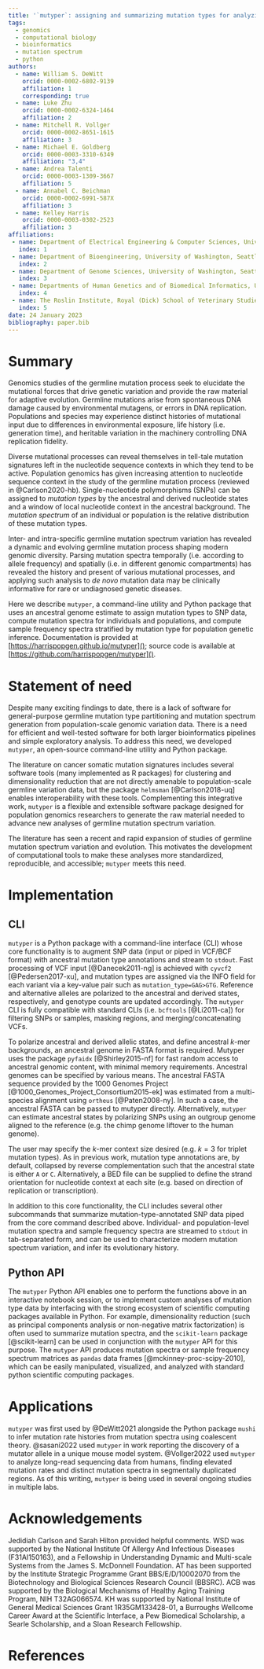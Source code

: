 ```yaml
---
title: '`mutyper`: assigning and summarizing mutation types for analyzing germline mutation spectra'
tags:
  - genomics
  - computational biology
  - bioinformatics
  - mutation spectrum
  - python
authors:
  - name: William S. DeWitt
    orcid: 0000-0002-6802-9139
    affiliation: 1
    corresponding: true
  - name: Luke Zhu
    orcid: 0000-0002-6324-1464
    affiliation: 2
  - name: Mitchell R. Vollger
    orcid: 0000-0002-8651-1615
    affiliation: 3
  - name: Michael E. Goldberg
    orcid: 0000-0003-3310-6349
    affiliation: "3,4"
  - name: Andrea Talenti
    orcid: 0000-0003-1309-3667
    affiliation: 5
  - name: Annabel C. Beichman
    orcid: 0000-0002-6991-587X
    affiliation: 3
  - name: Kelley Harris
    orcid: 0000-0003-0302-2523
    affiliation: 3
affiliations:
 - name: Department of Electrical Engineering & Computer Sciences, University of California, Berkeley, CA, USA
   index: 1
 - name: Department of Bioengineering, University of Washington, Seattle, WA, USA
   index: 2
 - name: Department of Genome Sciences, University of Washington, Seattle, WA, USA
   index: 3
 - name: Departments of Human Genetics and of Biomedical Informatics, University of Utah, Salt Lake City, UT, USA
   index: 4
 - name: The Roslin Institute, Royal (Dick) School of Veterinary Studies, University of Edinburgh, Easter Bush Campus, Midlothian, UK
   index: 5
date: 24 January 2023
bibliography: paper.bib
---
```


# Summary

Genomics studies of the germline mutation process seek to elucidate the mutational forces that drive genetic variation and provide the raw material for adaptive evolution.
Germline mutations arise from spontaneous DNA damage caused by environmental mutagens, or errors in DNA replication.
Populations and species may experience distinct histories of mutational input due to differences in environmental exposure, life history (i.e. generation time), and heritable variation in the machinery controlling DNA replication fidelity.

Diverse mutational processes can reveal themselves in tell-tale mutation signatures left in the nucleotide sequence contexts in which they tend to be active.
Population genomics has given increasing attention to nucleotide sequence context in the study of the germline mutation process (reviewed in @Carlson2020-hb).
Single-nucleotide polymorphisms (SNPs) can be assigned to *mutation types* by the ancestral and derived nucleotide states and a window of local nucleotide context in the ancestral background.
The *mutation spectrum* of an individual or population is the relative distribution of these mutation types.

Inter- and intra-specific germline mutation spectrum variation has revealed a dynamic and evolving germline mutation process shaping modern genomic diversity.
Parsing mutation spectra temporally (i.e. according to allele frequency) and spatially (i.e. in different genomic compartments) has revealed the history and present of various mutational processes, and applying such analysis to *de novo* mutation data may be clinically informative for rare or undiagnosed genetic diseases.

Here we describe `mutyper`, a command-line utility and Python package that uses an ancestral genome estimate to assign mutation types to SNP data, compute mutation spectra for individuals and populations, and compute sample frequency spectra stratified by mutation type for population genetic inference.
Documentation is provided at [https://harrispopgen.github.io/mutyper](); source code is available at [https://github.com/harrispopgen/mutyper]().

# Statement of need

Despite many exciting findings to date, there is a lack of software for general-purpose germline mutation type partitioning and mutation spectrum generation from population-scale genomic variation data.
There is a need for efficient and well-tested software for both larger bioinformatics pipelines and simple exploratory analysis.
To address this need, we developed `mutyper`, an open-source command-line utility and Python package.

The literature on cancer somatic mutation signatures includes several software tools (many implemented as R packages) for clustering and dimensionality reduction that are not directly amenable to population-scale germline variation data, but the package `helmsman` [@Carlson2018-uq] enables interoperability with these tools.
Complementing this integrative work, `mutyper` is a flexible and extensible software package designed for population genomics researchers to generate the raw material needed to advance new analyses of germline mutation spectrum variation.

The literature has seen a recent and rapid expansion of studies of germline mutation spectrum variation and evolution.
This motivates the development of computational tools to make these analyses more standardized, reproducible, and accessible; `mutyper` meets this need.

# Implementation

## CLI

`mutyper` is a Python package with a command-line interface (CLI) whose core functionality is to augment SNP data (input or piped in VCF/BCF format) with ancestral mutation type annotations and stream to `stdout`.
Fast processing of VCF input [@Danecek2011-ng] is achieved with `cyvcf2` [@Pedersen2017-xu], and mutation types are assigned via the INFO field for each variant via a key-value pair such as `mutation_type=GAG>GTG`.
Reference and alternative alleles are polarized to the ancestral and derived states, respectively, and genotype counts are updated accordingly.
The `mutyper` CLI is fully compatible with standard CLIs (i.e. `bcftools` [@Li2011-ca]) for filtering SNPs or samples, masking regions, and merging/concatenating VCFs.

To polarize ancestral and derived allelic states, and define ancestral $k$-mer backgrounds, an ancestral genome in FASTA format is required.
Mutyper uses the package `pyfaidx` [@Shirley2015-nf] for fast random access to ancestral genomic content, with minimal memory requirements.
Ancestral genomes can be specified by various means.
The ancestral FASTA sequence provided by the 1000 Genomes Project [@1000_Genomes_Project_Consortium2015-ek] was estimated from a multi-species alignment using `ortheus` [@Paten2008-ny].
In such a case, the ancestral FASTA can be passed to mutyper directly.
Alternatively, `mutyper` can estimate ancestral states by polarizing SNPs using an outgroup genome aligned to the reference (e.g. the chimp genome liftover to the human genome).

The user may specify the $k$-mer context size desired (e.g. $k=3$ for triplet mutation types).
As in previous work, mutation type annotations are, by default, collapsed by reverse complementation such that the ancestral state is either `A` or `C`.
Alternatively, a BED file can be supplied to define the strand orientation for nucleotide context at each site (e.g. based on direction of replication or transcription).

In addition to this core functionality, the CLI includes several other subcommands that summarize mutation-type-annotated SNP data piped from the core command described above. Individual- and population-level mutation spectra and sample frequency spectra are streamed to `stdout` in tab-separated form, and can be used to characterize modern mutation spectrum variation, and infer its evolutionary history.

## Python API

The `mutyper` Python API enables one to perform the functions above in an interactive notebook session, or to implement custom analyses of mutation type data by interfacing with the strong ecosystem of scientific computing packages available in Python.
For example, dimensionality reduction (such as principal components analysis or non-negative matrix factorization) is often used to summarize mutation spectra, and the `scikit-learn` package [@scikit-learn] can be used in conjunction with the `mutyper` API for this purpose.
The `mutyper` API produces mutation spectra or sample frequency spectrum matrices as `pandas` data frames [@mckinney-proc-scipy-2010], which can be easily manipulated, visualized, and analyzed with standard python scientific computing packages.

# Applications

`mutyper` was first used by @DeWitt2021 alongside the Python package `mushi` to infer mutation rate histories from mutation spectra using coalescent theory.
@sasani2022 used `mutyper` in work reporting the discovery of a mutator allele in a unique mouse model system.
@Vollger2022 used `mutyper` to analyze long-read sequencing data from humans, finding elevated mutation rates and distinct mutation spectra in segmentally duplicated regions.
As of this writing, `mutyper` is being used in several ongoing studies in multiple labs.

# Acknowledgements

Jedidiah Carlson and Sarah Hilton provided helpful comments.
WSD was supported by the National Institute Of Allergy And Infectious Diseases (F31AI150163), and a Fellowship in Understanding Dynamic and Multi-scale Systems from the James S. McDonnell Foundation.
AT has been supported by the Institute Strategic Programme Grant BBS/E/D/10002070 from the Biotechnology and Biological Sciences Research Council (BBSRC).
ACB was supported by the Biological Mechanisms of Healthy Aging Training Program, NIH T32AG066574.
KH was supported by National Institute of General Medical Sciences Grant 1R35GM133428-01, a Burroughs Wellcome Career Award at the Scientific Interface, a Pew Biomedical Scholarship, a Searle Scholarship, and a Sloan Research Fellowship.

# References